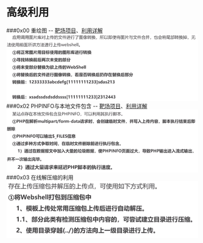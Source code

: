 # 高级利用
###0x00 重绘图 -- [靶场项目](https://github.com/RickGray/Bypass-PHP-GD-Process-To-RCE)、[利用详解](https://blog.csdn.net/weixin_34024034/article/details/87525149)
![](/assets/EC452CEB11B77F024D9DD4D64B0463D2.png)
###0x02 PHPINFO与本地文件包含 -- [靶场项目](https://github.com/hxer/vulnapp)、[利用详解](https://www.freebuf.com/articles/web/79830.html)
![](/assets/540F91471EAD811DD34C9D288FCCB24B.png)
###0x03 在线解压缩的利用
![](/assets/061A572A3B6EBFFAF8A2A5DD4F5D1853.png)

